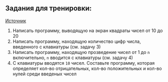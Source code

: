 ## Задания для тренировки:

[Источник](https://programmersforum.ru/showthread.php?t=68723)
1. Написать программу, выводящую на экран квадраты чисел от 10 до 20
1. Написать программу, находящую количество цифр числа, введенного с клавиатуры (см. задачу 3)
1. Написать программу, находящую прозведение чисел от 1 до `n` включительно, `n` вводится с клавиатуры (см. задачу 4)
1. С клавиатуры вводятся `10` чисел. Составьте программу, которая определяет кол-во отрицательных, кол-во положительных и кол-во нулей среди введеных чисел
